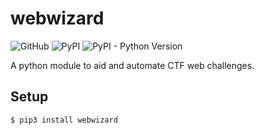 # webwizard
![GitHub](https://img.shields.io/github/license/Magicks52/webwizard)
![PyPI](https://img.shields.io/pypi/v/webwizard)
![PyPI - Python Version](https://img.shields.io/pypi/pyversions/webwizard)

A python module to aid and automate CTF web challenges.

## Setup
```
$ pip3 install webwizard
```
